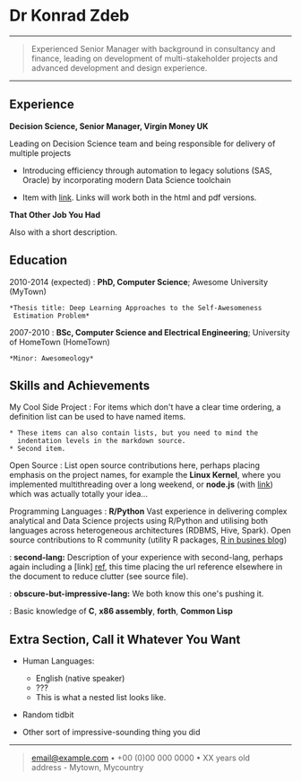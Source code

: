 Dr Konrad Zdeb
==============

----

>  Experienced Senior Manager with background in consultancy and finance, leading on development of multi-stakeholder projects and advanced development and design experience.

----

Experience
----------

**Decision Science, Senior Manager, Virgin Money UK**

Leading on Decision Science team and being responsible for delivery of multiple projects

* Introducing efficiency through automation to legacy solutions (SAS, Oracle) by incorporating modern Data Science toolchain

* Item with [link](http://www.example.com). Links will work both in
  the html and pdf versions.

**That Other Job You Had**

Also with a short description.

Education
---------

2010-2014 (expected)
:   **PhD, Computer Science**; Awesome University (MyTown)

    *Thesis title: Deep Learning Approaches to the Self-Awesomeness
     Estimation Problem*

2007-2010
:   **BSc, Computer Science and Electrical Engineering**; University of
    HomeTown (HomeTown)

    *Minor: Awesomeology*


Skills and Achievements
-----------------------

My Cool Side Project
:   For items which don't have a clear time ordering, a definition
    list can be used to have named items.

    * These items can also contain lists, but you need to mind the
      indentation levels in the markdown source.
    * Second item.

Open Source
:   List open source contributions here, perhaps placing emphasis on
    the project names, for example the **Linux Kernel**, where you
    implemented multithreading over a long weekend, or **node.js**
    (with [link](http://nodejs.org)) which was actually totally
    your idea...

Programming Languages
:   **R/Python** Vast experience in delivering complex analytical and Data Science projects using R/Python and utilising both languages across heterogeneous architectures (RDBMS, Hive, Spark). Open source contributions to R community (utility R packages, [R in busines blog](https://konradzdeb.netlify.app))

:   **second-lang:** Description of your experience with second-lang,
    perhaps again including a [link] [ref], this time placing the url
    reference elsewhere in the document to reduce clutter (see source
    file). 

:   **obscure-but-impressive-lang:** We both know this one's pushing
    it.

:   Basic knowledge of **C**, **x86 assembly**, **forth**, **Common Lisp**

[ref]: https://github.com/githubuser/superlongprojectname

Extra Section, Call it Whatever You Want
----------------------------------------

* Human Languages:

     * English (native speaker)
     * ???
     * This is what a nested list looks like.

* Random tidbit

* Other sort of impressive-sounding thing you did

----

> <email@example.com> • +00 (0)00 000 0000 • XX years old\
> address - Mytown, Mycountry
